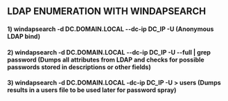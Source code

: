 ## LDAP ENUMERATION WITH WINDAPSEARCH

#### 1) windapsearch -d DC.DOMAIN.LOCAL --dc-ip DC_IP -U (Anonymous LDAP bind)

#### 2) windapsearch -d DC.DOMAIN.LOCAL --dc-ip DC_IP -U --full | grep password (Dumps all attributes from LDAP and checks for possible passwords stored in descriptions or other fields)

#### 3) windapsearch -d DC.DOMAIN.LOCAL -dc-ip DC_IP -U > users (Dumps results in a users file to be used later for password spray)
